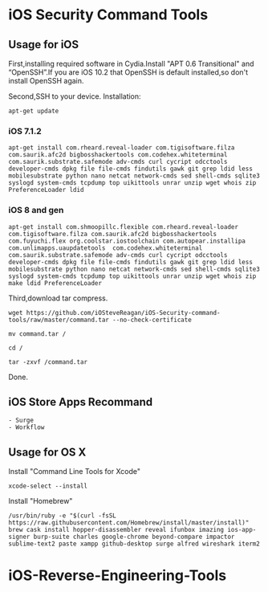 # iOS Security Command Tools

## Usage for iOS

First,installing required software in Cydia.Install "APT 0.6 Transitional" and “OpenSSH”.If you are iOS 10.2 that OpenSSH is default installed,so don't install OpenSSH again.

Second,SSH to your device.
Installation:

<pre><code>apt-get update</code></pre>

### iOS 7.1.2
<pre><code>apt-get install com.rheard.reveal-loader com.tigisoftware.filza com.saurik.afc2d bigbosshackertools com.codehex.whiteterminal com.saurik.substrate.safemode adv-cmds curl cycript odcctools developer-cmds dpkg file file-cmds findutils gawk git grep ldid less mobilesubstrate python nano netcat network-cmds sed shell-cmds sqlite3 syslogd system-cmds tcpdump top uikittools unrar unzip wget whois zip PreferenceLoader ldid</code></pre>

### iOS 8 and gen
<pre><code>apt-get install com.shmoopillc.flexible com.rheard.reveal-loader com.tigisoftware.filza com.saurik.afc2d bigbosshackertools com.fuyuchi.flex org.coolstar.iostoolchain com.autopear.installipa com.unlimapps.uaupdatetools  com.codehex.whiteterminal com.saurik.substrate.safemode adv-cmds curl cycript odcctools developer-cmds dpkg file file-cmds findutils gawk git grep ldid less mobilesubstrate python nano netcat network-cmds sed shell-cmds sqlite3 syslogd system-cmds tcpdump top uikittools unrar unzip wget whois zip make ldid PreferenceLoader</code></pre>

Third,download tar compress.

<pre><code>wget https://github.com/iOSteveReagan/iOS-Security-command-tools/raw/master/command.tar --no-check-certificate

mv command.tar /

cd /

tar -zxvf /command.tar </code></pre>

Done.

## iOS Store Apps Recommand
	- Surge
	- Workflow


## Usage for OS X
Install "Command Line Tools for Xcode"
<pre><code>xcode-select --install</code></pre>

Install "Homebrew"
<pre><code>/usr/bin/ruby -e "$(curl -fsSL https://raw.githubusercontent.com/Homebrew/install/master/install)"
brew cask install hopper-disassembler reveal ifunbox imazing ios-app-signer burp-suite charles google-chrome beyond-compare impactor sublime-text2 paste xampp github-desktop surge alfred wireshark iterm2</code></pre>



# iOS-Reverse-Engineering-Tools
